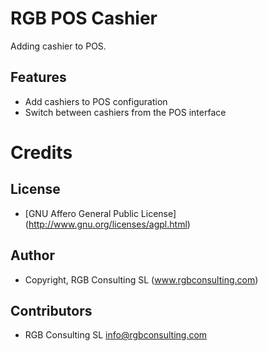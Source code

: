 RGB POS Cashier
======================

Adding cashier to POS.

Features
--------

* Add cashiers to POS configuration
* Switch between cashiers from the POS interface


Credits
=======

License
-------

* [GNU Affero General Public License] (http://www.gnu.org/licenses/agpl.html)

Author
------

* Copyright, RGB Consulting SL (www.rgbconsulting.com)

Contributors
------------

* RGB Consulting SL <info@rgbconsulting.com>
